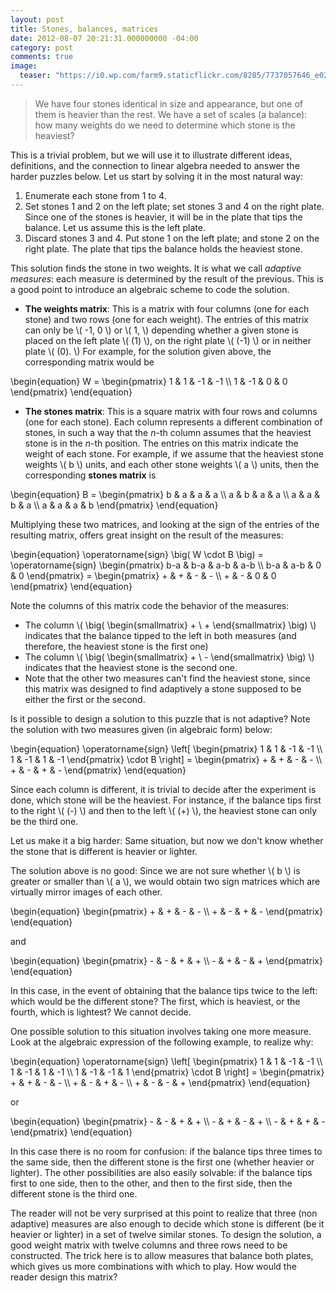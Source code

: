 ```yaml
---
layout: post
title: Stones, balances, matrices
date: 2012-08-07 20:21:31.000000000 -04:00
category: post
comments: true
image:
  teaser: "https://i0.wp.com/farm9.staticflickr.com/8285/7737057646_e02f559a02_o_d.jpg"
---
```


>We have four stones identical in size and appearance, but one of them is heavier than the rest.  We have a set of scales (a balance): how many weights do we need to determine which stone is the heaviest?

This is a trivial problem, but we will use it to illustrate different ideas, definitions, and the connection to linear algebra needed to answer the harder puzzles below.  Let us start by solving it in the most natural way:

1. Enumerate each stone from 1 to 4.
2. Set stones 1 and 2 on the left plate; set stones 3 and 4 on the right plate.  Since one of the stones is heavier, it will be in the plate that tips the balance.  Let us assume this is the left plate.
3. Discard stones 3 and 4. Put stone 1 on the left plate; and stone 2 on the right plate.  The plate that tips the balance holds the heaviest stone.

This solution finds the stone in two weights.  It is what we call *adaptive measures*: each measure is determined by the result of the previous.  This is a good point to introduce an algebraic scheme to code the solution.

* **The weights matrix**: This is a matrix with four columns (one for each stone) and two rows (one for each weight).  The entries of this matrix can only be <span>\\( -1, 0 \\)</span> or <span>\\( 1, \\)</span> depending whether a given stone is placed on the left plate <span>\\( (1) \\)</span>, on the right plate <span>\\( (-1) \\)</span> or in neither plate <span>\\( (0). \\)</span>  For example, for the solution given above, the corresponding matrix would be

<div>
\begin{equation} W = \begin{pmatrix} 1 & 1 & -1 & -1 \\ 1 & -1 & 0 & 0 \end{pmatrix} \end{equation}
</div>

* **The stones matrix**: This is a square matrix with four rows and columns (one for each stone).  Each column represents a different combination of stones, in such a way that the *n*-th column assumes that the heaviest stone is in the *n*-th position.  The entries on this matrix indicate the weight of each stone.  For example, if we assume that the heaviest stone weights <span>\\( b \\)</span> units, and each other stone weights <span>\\( a \\)</span> units, then the corresponding **stones matrix** is

<div>
\begin{equation} B = \begin{pmatrix} b & a & a & a \\ a & b & a & a \\ a & a & b & a \\ a & a & a & b \end{pmatrix} \end{equation}
</div>

Multiplying these two matrices, and looking at the sign of the entries of the resulting matrix, offers great insight on the result of the measures:

<div>
\begin{equation} \operatorname{sign} \big( W \cdot B \big) = \operatorname{sign} \begin{pmatrix} b-a & b-a & a-b & a-b \\ b-a & a-b & 0 & 0 \end{pmatrix} = \begin{pmatrix} + & + & - & - \\ + & - & 0 & 0 \end{pmatrix} \end{equation}
</div>

Note the columns of this matrix code the behavior of the measures:

* The column <span>\\( \big( \begin{smallmatrix} + \\ + \end{smallmatrix} \big) \\)</span> indicates that the balance tipped to the left in both measures (and therefore, the heaviest stone is the first one)
* The column <span>\\( \big( \begin{smallmatrix} + \\ - \end{smallmatrix} \big) \\)</span> indicates that the heaviest stone is the second one.
* Note that the other two measures can't find the heaviest stone, since this matrix was designed to find adaptively a stone supposed to be either the first or  the second.

Is it possible to design a solution to this puzzle that is not adaptive?  Note the solution with two measures given (in algebraic form) below:

<div>
\begin{equation} \operatorname{sign} \left[ \begin{pmatrix} 1 & 1 & -1 & -1 \\ 1 & -1 & 1 & -1 \end{pmatrix} \cdot B \right] = \begin{pmatrix} + & + & - & - \\ + & - & + & - \end{pmatrix} \end{equation}
</div>

Since each column is different, it is trivial to decide after the experiment is done, which stone will be the heaviest.  For instance, if the balance tips first to the right <span>\\( (-) \\)</span> and then to the left <span>\\( (+) \\)</span>, the heaviest stone can only be the third one.

Let us make it a big harder: Same situation, but now we don't know whether the stone that is different is heavier or lighter.

The solution above is no good: Since we are not sure whether <span>\\( b \\)</span> is greater or smaller than <span>\\( a \\)</span>, we would obtain two sign matrices which are virtually mirror images of each other.

<div>
\begin{equation} \begin{pmatrix} + & + & - & - \\ + & - & + & - \end{pmatrix} \end{equation}</div>

and 

<div>
\begin{equation} \begin{pmatrix} - & - & + & + \\ - & + & - & + \end{pmatrix} \end{equation}
</div>

In this case, in the event of obtaining that the balance tips twice to the left: which would be the different stone?  The first, which is heaviest, or the fourth, which is lightest?  We cannot decide.

One possible solution to this situation involves taking one more measure.  Look at the algebraic expression of the following example, to realize why:

<div>
\begin{equation} \operatorname{sign} \left[ \begin{pmatrix} 1 & 1 & -1 & -1 \\ 1 & -1 & 1 & -1 \\ 1 & -1 & -1 & 1 \end{pmatrix} \cdot B \right] = \begin{pmatrix} + & + & - & - \\ + & - & + & - \\ + & - & - & + \end{pmatrix} 
\end{equation}
</div>

or 

<div>
\begin{equation} \begin{pmatrix} - & - & + & + \\ - & + & - & + \\ - & + & + & - \end{pmatrix} \end{equation}
</div>

In this case there is no room for confusion: if the balance tips three times to the same side, then the different stone is the first one (whether heavier or lighter). The other possibilities are also easily solvable: if the balance tips first to one side, then to the other, and then to the first side, then the different stone is the third one.

The reader will not be very surprised at this point to realize that three (non adaptive) measures are also enough to decide which stone is different (be it heavier or lighter) in a set of twelve similar stones. To design the solution, a good weight matrix with twelve columns and three rows need to be constructed.  The trick here is to allow measures that balance both plates, which gives us more combinations with which to play.  How would the reader design this matrix?
